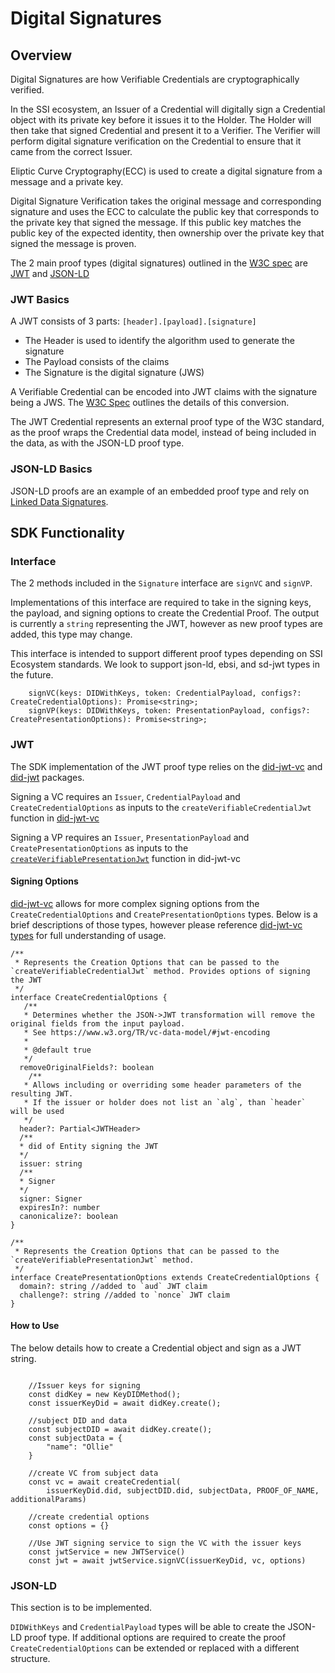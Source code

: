 # Digital Signatures

## Overview

Digital Signatures are how Verifiable Credentials are cryptographically verified.

In the SSI ecosystem, an Issuer of a Credential will digitally sign a Credential object with its private key before it issues it to the Holder. The Holder will then take that signed Credential and present it to a Verifier. The Verifier will perform digital signature verification on the Credential to ensure that it came from the correct Issuer.

Eliptic Curve Cryptography(ECC) is used to create a digital signature from a message and a private key.

Digital Signature Verification takes the original message and corresponding signature and uses the ECC to calculate the public key that corresponds to the private key that signed the message. If this public key matches the public key of the expected identity, then ownership over the private key that signed the message is proven.

The 2 main proof types (digital signatures) outlined in the [W3C spec](https://www.w3.org/TR/vc-data-model/#proofs-signatures) are [JWT](https://www.w3.org/TR/vc-data-model/#json-web-token) and [JSON-LD](https://www.w3.org/TR/vc-data-model/#data-integrity-proofs)

### JWT Basics

A JWT consists of 3 parts: `[header].[payload].[signature]`
* The Header is used to identify the algorithm used to generate the signature
* The Payload consists of the claims
* The Signature is the digital signature (JWS)

A Verifiable Credential can be encoded into JWT claims with the signature being a JWS. The [W3C Spec](https://www.w3.org/TR/vc-data-model/#jwt-encoding) outlines the details of this conversion.

The JWT Credential represents an external proof type of the W3C standard, as the proof wraps the Credential data model, instead of being included in the data, as with the JSON-LD proof type.

### JSON-LD Basics

JSON-LD proofs are an example of an embedded proof type and rely on [Linked Data Signatures](https://www.w3.org/TR/vc-data-model/#data-integrity-proofs).

## SDK Functionality

### Interface

The 2 methods included in the `Signature` interface are `signVC` and `signVP`.

Implementations of this interface are required to take in the signing keys, the payload, and signing options to create the Credential Proof. The output is currently a `string` representing the JWT, however as new proof types are added, this type may change.

This interface is intended to support different proof types depending on SSI Ecosystem standards. We look to support json-ld, ebsi, and sd-jwt types in the future.

``` shell
    signVC(keys: DIDWithKeys, token: CredentialPayload, configs?: CreateCredentialOptions): Promise<string>;
    signVP(keys: DIDWithKeys, token: PresentationPayload, configs?: CreatePresentationOptions): Promise<string>;
```

### JWT

The SDK implementation of the JWT proof type relies on the [did-jwt-vc](https://github.com/decentralized-identity/did-jwt-vc) and [did-jwt](https://github.com/decentralized-identity/did-jwt) packages.  

Signing a VC requires an `Issuer`, `CredentialPayload` and `CreateCredentialOptions` as inputs to the `createVerifiableCredentialJwt` function in [did-jwt-vc](https://github.com/decentralized-identity/did-jwt-vc/blob/master/src/index.ts#L75)

Signing a VP requires an `Issuer`, `PresentationPayload` and `CreatePresentationOptions` as inputs to the [`createVerifiablePresentationJwt`](https://github.com/decentralized-identity/did-jwt-vc/blob/master/src/index.ts#L134) function in did-jwt-vc
#### Signing Options

[did-jwt-vc](https://github.com/decentralized-identity/did-jwt-vc) allows for more complex signing options from the `CreateCredentialOptions` and `CreatePresentationOptions` types. Below is a brief descriptions of those types, however please reference [did-jwt-vc types](https://github.com/decentralized-identity/did-jwt-vc/blob/master/src/types.ts) for full understanding of usage.

```shell
/**
 * Represents the Creation Options that can be passed to the `createVerifiableCredentialJwt` method. Provides options of signing the JWT
 */
interface CreateCredentialOptions {
   /**
   * Determines whether the JSON->JWT transformation will remove the original fields from the input payload.
   * See https://www.w3.org/TR/vc-data-model/#jwt-encoding
   *
   * @default true
   */
  removeOriginalFields?: boolean
    /**
   * Allows including or overriding some header parameters of the resulting JWT.
   * If the issuer or holder does not list an `alg`, than `header` will be used
   */
  header?: Partial<JWTHeader>
  /**
  * did of Entity signing the JWT
  */
  issuer: string
  /**
  * Signer
  */
  signer: Signer
  expiresIn?: number
  canonicalize?: boolean
}
```

```shell
/**
 * Represents the Creation Options that can be passed to the `createVerifiablePresentationJwt` method.
 */
interface CreatePresentationOptions extends CreateCredentialOptions {
  domain?: string //added to `aud` JWT claim
  challenge?: string //added to `nonce` JWT claim
}
```
#### How to Use

The below details how to create a Credential object and sign as a JWT string.

```shell

    //Issuer keys for signing
    const didKey = new KeyDIDMethod();
    const issuerKeyDid = await didKey.create();

    //subject DID and data
    const subjectDID = await didKey.create();
    const subjectData = {
        "name": "Ollie"
    }

    //create VC from subject data
    const vc = await createCredential(
        issuerKeyDid.did, subjectDID.did, subjectData, PROOF_OF_NAME, additionalParams)

    //create credential options
    const options = {}

    //Use JWT signing service to sign the VC with the issuer keys
    const jwtService = new JWTService()
    const jwt = await jwtService.signVC(issuerKeyDid, vc, options)
```

### JSON-LD

This section is to be implemented.

`DIDWithKeys` and `CredentialPayload` types will be able to create the JSON-LD proof type.
If additional options are required to create the proof `CreateCredentialOptions` can be extended or replaced with a different structure.


